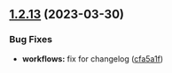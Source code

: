 ## [1.2.13](https://github.com/commitiouk/icons/compare/v1.2.12...v1.2.13) (2023-03-30)


### Bug Fixes

* **workflows:** fix for changelog ([cfa5a1f](https://github.com/commitiouk/icons/commit/cfa5a1f840a7a0272ace60a11d4202ed8cfbc73c))
